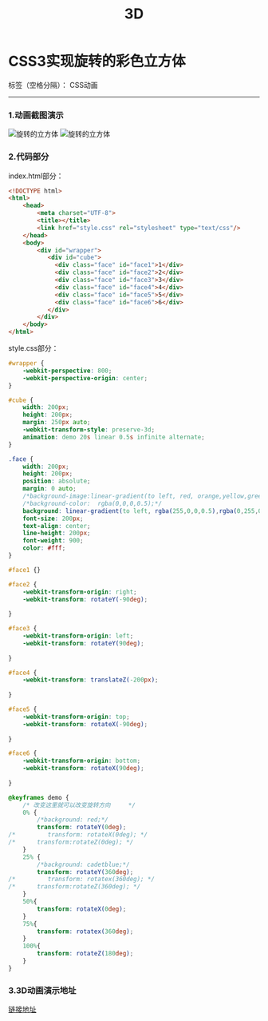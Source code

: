 ﻿---
layout: post
title: 3D
categories: Living
tags: 
  - learn
  - summery
img: http://or4d8nhvk.bkt.clouddn.com/18-3-24/594171.jpg
---

# CSS3实现旋转的彩色立方体

标签（空格分隔）： CSS动画

---

### 1.动画截图演示
![旋转的立方体](http://or4d8nhvk.bkt.clouddn.com/18-3-24/45986254.jpg)           ![旋转的立方体](http://or4d8nhvk.bkt.clouddn.com/18-3-24/594171.jpg)
### 2.代码部分

index.html部分：
```html
<!DOCTYPE html>
<html>
	<head>
		<meta charset="UTF-8">
		<title></title>
		<link href="style.css" rel="stylesheet" type="text/css"/>
	</head>
	<body>
		<div id="wrapper">
	       <div id="cube">
		     <div class="face" id="face1">1</div>
		     <div class="face" id="face2">2</div>
		     <div class="face" id="face3">3</div>
		     <div class="face" id="face4">4</div>
		     <div class="face" id="face5">5</div>
		     <div class="face" id="face6">6</div>
	       </div>
        </div>
	</body>
</html>

```

style.css部分：
```css
#wrapper {
    -webkit-perspective: 800;
    -webkit-perspective-origin: center;
}

#cube {
    width: 200px;
    height: 200px;
    margin: 250px auto;
    -webkit-transform-style: preserve-3d;
    animation: demo 20s linear 0.5s infinite alternate;
}

.face {
    width: 200px;
    height: 200px;
    position: absolute;
    margin: 0 auto;
    /*background-image:linear-gradient(to left, red, orange,yellow,green,blue,indigo,violet);*/
    /*background-color:  rgba(0,0,0,0.5);*/
    background: linear-gradient(to left, rgba(255,0,0,0.5),rgba(0,255,0,0.8),rgba(0,0,255,0.6));
    font-size: 200px;
    text-align: center;
    line-height: 200px;
    font-weight: 900;
    color: #fff;
}

#face1 {}

#face2 {
    -webkit-transform-origin: right;
    -webkit-transform: rotateY(-90deg);
  
}

#face3 {
    -webkit-transform-origin: left;
    -webkit-transform: rotateY(90deg);
    
}

#face4 {
    -webkit-transform: translateZ(-200px);
    
}

#face5 {
    -webkit-transform-origin: top;
    -webkit-transform: rotateX(-90deg);
   
}

#face6 {
    -webkit-transform-origin: bottom;
    -webkit-transform: rotateX(90deg);
   
}

@keyframes demo {
	/* 改变这里就可以改变旋转方向	 */
    0% {
    	/*background: red;*/
        transform: rotateY(0deg);
/*         transform: rotateX(0deg); */
/* 		transform:rotateZ(0deg); */
    }
    25% {
    	/*background: cadetblue;*/
        transform: rotateY(360deg);
/*         transform: rotatex(360deg); */
/* 		transform:rotateZ(360deg); */
    }
    50%{
    	transform: rotateX(0deg);
    }
    75%{
    	transform: rotatex(360deg);
    }
    100%{
    	transform: rotateZ(180deg);
    }
}

```
### 3.3D动画演示地址
[链接地址](https://darknightduelist.github.io/project/one/index.html)

